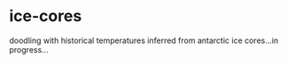 # ice-cores
doodling with historical temperatures inferred from antarctic ice cores...in progress...
